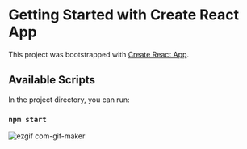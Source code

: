 # Getting Started with Create React App

This project was bootstrapped with [Create React App](https://github.com/facebook/create-react-app).

## Available Scripts

In the project directory, you can run:

### `npm start`


![ezgif com-gif-maker](https://user-images.githubusercontent.com/97507160/212562241-f5be829b-ab64-4d71-8c97-240c4924a0e5.gif)
